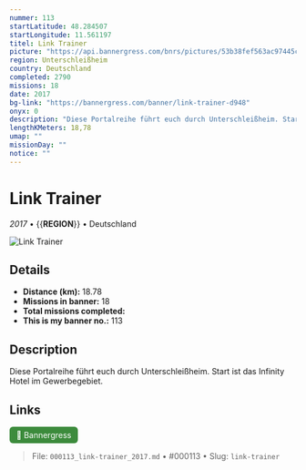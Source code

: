 ```yaml
---
nummer: 113
startLatitude: 48.284507
startLongitude: 11.561197
titel: Link Trainer
picture: "https://api.bannergress.com/bnrs/pictures/53b38fef563ac97445c6b6bf6ca27a99"
region: Unterschleißheim
country: Deutschland
completed: 2790
missions: 18
date: 2017
bg-link: "https://bannergress.com/banner/link-trainer-d948"
onyx: 0
description: "Diese Portalreihe führt euch durch Unterschleißheim. Start ist das Infinity Hotel im Gewerbegebiet."
lengthKMeters: 18,78
umap: ""
missionDay: ""
notice: ""
---
```

# Link Trainer

*2017* • {{__REGION__}} • Deutschland

![Link Trainer](https://api.bannergress.com/bnrs/pictures/53b38fef563ac97445c6b6bf6ca27a99)



## Details
- **Distance (km):** 18.78
- **Missions in banner:** 18
- **Total missions completed:** 
- **This is my banner no.:** 113



## Description
Diese Portalreihe führt euch durch Unterschleißheim. Start ist das Infinity Hotel im Gewerbegebiet.



## Links
<a href="https://bannergress.com/banner/link-trainer-d948" target="_blank" style="display:inline-block;margin-right:8px;padding:6px 12px;background:#3c8b3c;color:#fff;text-decoration:none;border-radius:6px;">🔗 Bannergress</a>



> File: `000113_link-trainer_2017.md` • #000113 • Slug: `link-trainer`
